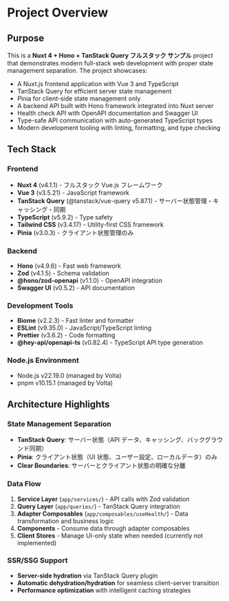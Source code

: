 # Project Overview

## Purpose

This is a **Nuxt 4 + Hono + TanStack Query フルスタック サンプル** project that demonstrates modern full-stack web development with proper state management separation. The project showcases:

- A Nuxt.js frontend application with Vue 3 and TypeScript
- TanStack Query for efficient server state management
- Pinia for client-side state management only
- A backend API built with Hono framework integrated into Nuxt server
- Health check API with OpenAPI documentation and Swagger UI
- Type-safe API communication with auto-generated TypeScript types
- Modern development tooling with linting, formatting, and type checking

## Tech Stack

### Frontend

- **Nuxt 4** (v4.1.1) - フルスタック Vue.js フレームワーク
- **Vue 3** (v3.5.21) - JavaScript framework
- **TanStack Query** (@tanstack/vue-query v5.87.1) - サーバー状態管理・キャッシング・同期
- **TypeScript** (v5.9.2) - Type safety
- **Tailwind CSS** (v3.4.17) - Utility-first CSS framework
- **Pinia** (v3.0.3) - クライアント状態管理のみ

### Backend

- **Hono** (v4.9.6) - Fast web framework
- **Zod** (v4.1.5) - Schema validation
- **@hono/zod-openapi** (v1.1.0) - OpenAPI integration
- **Swagger UI** (v0.5.2) - API documentation

### Development Tools

- **Biome** (v2.2.3) - Fast linter and formatter
- **ESLint** (v9.35.0) - JavaScript/TypeScript linting
- **Prettier** (v3.6.2) - Code formatting
- **@hey-api/openapi-ts** (v0.82.4) - TypeScript API type generation

### Node.js Environment

- Node.js v22.19.0 (managed by Volta)
- pnpm v10.15.1 (managed by Volta)

## Architecture Highlights

### State Management Separation

- **TanStack Query**: サーバー状態（API データ、キャッシング、バックグラウンド同期）
- **Pinia**: クライアント状態（UI 状態、ユーザー設定、ローカルデータ）のみ
- **Clear Boundaries**: サーバーとクライアント状態の明確な分離

### Data Flow

1. **Service Layer** (`app/services/`) - API calls with Zod validation
2. **Query Layer** (`app/queries/`) - TanStack Query integration
3. **Adapter Composables** (`app/composables/useHealth/`) - Data transformation and business logic
4. **Components** - Consume data through adapter composables
5. **Client Stores** - Manage UI-only state when needed (currently not implemented)

### SSR/SSG Support

- **Server-side hydration** via TanStack Query plugin
- **Automatic dehydration/hydration** for seamless client-server transition
- **Performance optimization** with intelligent caching strategies
